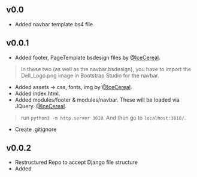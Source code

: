 ## v0.0

* Added navbar template bs4 file

## v0.0.1
* Added footer, PageTemplate bsdesign files by [@IceCereal](https://gitlab.com/IceCereal).

> In these two (as well as the navbar.bsdesign), you have to import the Dell_Logo.png image in Bootstrap Studio for the navbar.

* Added assets -> css, fonts, img by [@IceCereal](https://gitlab.com/IceCereal).
* Added index.html.
* Added modules/footer & modules/navbar. These will be loaded via JQuery. [@IceCereal](https://gitlab.com/IceCereal).

> run `python3 -m http.server 3010`. And then go to `localhost:3010/`.

* Create .gitignore

## v0.0.2

* Restructured Repo to accept Django file structure
* Added 
